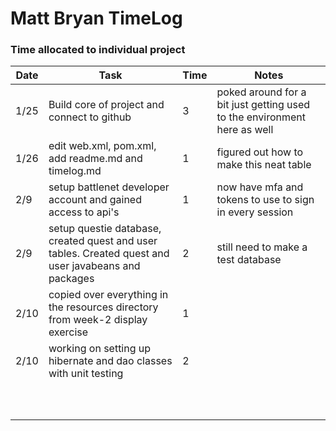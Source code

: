 # Matt Bryan TimeLog

### Time allocated to individual project 

| Date | Task                                                                                                 | Time | Notes                                                                    |
|------|------------------------------------------------------------------------------------------------------|------|--------------------------------------------------------------------------|
| 1/25 | Build core of project and connect to github                                                          | 3    | poked around for a bit just getting used to the environment here as well |
| 1/26 | edit web.xml, pom.xml, add readme.md and timelog.md                                                  | 1    | figured out how to make this neat table                                  |
| 2/9  | setup battlenet developer account and gained access to api's                                         | 1    | now have mfa and tokens to use to sign in every session                  |
| 2/9  | setup questie database, created quest and user tables. Created quest and user javabeans and packages | 2    | still need to make a test database                                       |
| 2/10 | copied over everything in the resources directory from week-2 display exercise                       | 1    ||
| 2/10 | working on setting up hibernate and dao classes with unit testing                                    | 2    ||
|||||
|||||
|||||
|||||
|||||
|||||
|||||
|||||
|||||
|||||


